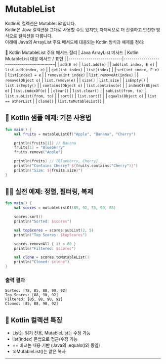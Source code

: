 
# MutableList

Kotlin의 컬렉션은 MutableList입니다.  
Kotlin은 Java 컬렉션을 그대로 사용할 수도 있지만, 자체적으로 더 간결하고 안전한 방식으로 컬렉션을 다룹니다.  
아래에 Java의 ArrayList 주요 메서드에 대응되는 Kotlin 방식과 예제를 정리:

🧰 Kotlin MutableList 주요 메서드 정리
| Java ArrayList 메서드     | Kotlin MutableList 대응 메서드 / 표현     |
|---------------------------|-------------------------------------------|
| `add(E e)`                | `list.add(e)`                             |
| `add(int index, E e)`     | `list.add(index, e)`                      |
| `get(int index)`          | `list[index]`                             |
| `set(int index, E e)`     | `list[index] = e`                         |
| `remove(int index)`       | `list.removeAt(index)`                   |
| `remove(Object o)`        | `list.remove(e)`                          |
| `size()`                  | `list.size`                               |
| `isEmpty()`               | `list.isEmpty()`                          |
| `contains(Object o)`      | `list.contains(e)`                        |
| `indexOf(Object o)`       | `list.indexOf(e)`                         |
| `clear()`                 | `list.clear()`                            |
| `subList(from, to)`       | `list.subList(from, to)`                  |
| `sort()`                  | `list.sort()`                             |
| `equals(Object o)`        | `list == otherList`                       |
| `clone()`                 | `list.toMutableList()`                    |

## 🧪 Kotlin 샘플 예제: 기본 사용법
```kotlin
fun main() {
    val fruits = mutableListOf("Apple", "Banana", "Cherry")

    println(fruits[1]) // Banana
    fruits[1] = "Blueberry"
    fruits.remove("Apple")

    println(fruits) // [Blueberry, Cherry]
    println("Contains Cherry? ${fruits.contains("Cherry")}")
    println("Size: ${fruits.size}")
}
```

## 🧑‍💻 실전 예제: 정렬, 필터링, 복제
```kotlin
fun main() {
    val scores = mutableListOf(85, 92, 78, 90, 88)

    scores.sort()
    println("Sorted: $scores")

    val topScores = scores.subList(2, 5)
    println("Top Scores: $topScores")

    scores.removeAll { it < 80 }
    println("Filtered: $scores")

    val clone = scores.toMutableList()
    println("Cloned: $clone")
}
```
###  출력 결과
```
Sorted: [78, 85, 88, 90, 92]
Top Scores: [88, 90, 92]
Filtered: [85, 88, 90, 92]
Cloned: [85, 88, 90, 92]

```

## 📌 Kotlin 컬렉션 특징
- List는 읽기 전용, MutableList는 수정 가능
- list[index] 문법으로 접근/수정 가능
- == 비교는 내용 기반 (Java의 .equals()와 동일)
- toMutableList()는 얕은 복사

---



